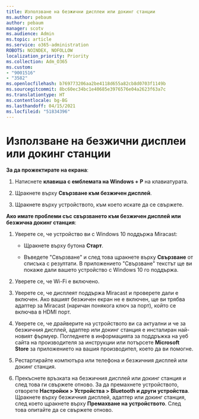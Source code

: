 ```yaml
---
title: Използване на безжични дисплеи или докинг станции
ms.author: pebaum
author: pebaum
manager: scotv
ms.audience: Admin
ms.topic: article
ms.service: o365-administration
ROBOTS: NOINDEX, NOFOLLOW
localization_priority: Priority
ms.collection: Adm_O365
ms.custom:
- "9001516"
- "3582"
ms.openlocfilehash: b769773206aa2be4118d655a82cb8d0703f1149b
ms.sourcegitcommit: 8bc60ec34bc1e40685e3976576e04a2623f63a7c
ms.translationtype: HT
ms.contentlocale: bg-BG
ms.lasthandoff: 04/15/2021
ms.locfileid: "51834396"
---
```

# <a name="use-wireless-displays-or-docks"></a>Използване на безжични дисплеи или докинг станции

**За да прожектирате на екрана**:

1. Натиснете **клавиша с емблемата на Windows + P** на клавиатурата.

2. Щракнете върху **Свързване към безжичен дисплей**.

3. Щракнете върху устройството, към което искате да се свържете.

**Ако имате проблеми със свързването към безжичен дисплей или безжична докинг станция**:

1. Уверете се, че устройство ви с Windows 10 поддържа Miracast: 

    - Щракнете върху бутона **Старт**.
    
    - Въведете "Свързване" и след това щракнете върху **Свързване** от списъка с резултати. В приложението "Свързване" текстът ще ви покаже дали вашето устройство с Windows 10 го поддържа. 

2. Уверете се, че Wi-Fi е включено. 

3. Уверете се, че дисплеят поддържа Miracast и проверете дали е включен. Ако вашият безжичен екран не е включен, ще ви трябва адаптер за Miracast (наричан понякога ключ за порт), който се включва в HDMI порт.

4. Уверете се, че драйверите на устройството ви са актуални и че за безжичния дисплей, адаптер или докинг станция е инсталиран най-новият фърмуер. Погледнете в информацията за поддръжка на уеб сайта на производителя за инструкции или потърсете **Microsoft Store** за приложението на вашия производител, което да ви помогне.

5. Рестартирайте компютъра или телефона и безжичния дисплей или докинг станция.

6. Прекъснете връзката на безжичния дисплей или докинг станция и след това ги свържете отново. За да премахнете устройството, отворете **Настройки > Устройства > Bluetooth и други устройства**. Щракнете върху безжичния дисплей, адаптер или докинг станция, след което щракнете върху **Премахване на устройството**. След това опитайте да се свържете отново.
